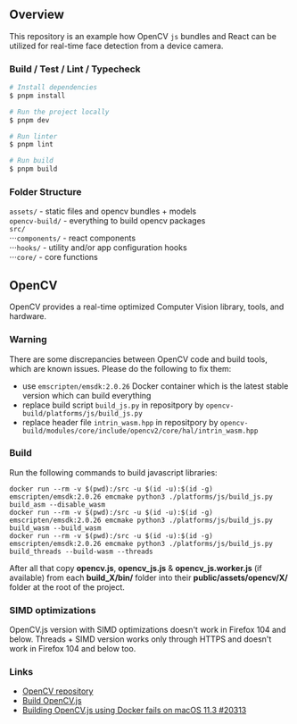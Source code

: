 ## Overview

This repository is an example how OpenCV `js` bundles and React can be utilized for real-time face detection from a device camera.

### Build / Test / Lint / Typecheck

```bash
# Install dependencies
$ pnpm install

# Run the project locally
$ pnpm dev

# Run linter
$ pnpm lint

# Run build
$ pnpm build
```

### Folder Structure

`assets/` - static files and opencv bundles + models  
`opencv-build/` - everything to build opencv packages  
`src/`  
⋅⋅⋅`components/` - react components  
⋅⋅⋅`hooks/` - utility and/or app configuration hooks  
⋅⋅⋅`core/` - core functions

## OpenCV

OpenCV provides a real-time optimized Computer Vision library, tools, and hardware.

### Warning

There are some discrepancies between OpenCV code and build tools, which are known issues. Please do the following to fix them:

- use `emscripten/emsdk:2.0.26` Docker container which is the latest stable version which can build everything
- replace build script `build_js.py` in repositpory by `opencv-build/platforms/js/build_js.py`
- replace header file `intrin_wasm.hpp` in repositpory by `opencv-build/modules/core/include/opencv2/core/hal/intrin_wasm.hpp`

### Build

Run the following commands to build javascript libraries:

```
docker run --rm -v $(pwd):/src -u $(id -u):$(id -g) emscripten/emsdk:2.0.26 emcmake python3 ./platforms/js/build_js.py build_asm --disable_wasm
docker run --rm -v $(pwd):/src -u $(id -u):$(id -g) emscripten/emsdk:2.0.26 emcmake python3 ./platforms/js/build_js.py build_wasm --build_wasm
docker run --rm -v $(pwd):/src -u $(id -u):$(id -g) emscripten/emsdk:2.0.26 emcmake python3 ./platforms/js/build_js.py build_threads --build-wasm --threads
```

After all that copy **opencv.js**, **opencv_js.js** & **opencv_js.worker.js** (if available) from each **build_X/bin/** folder into their **public/assets/opencv/X/** folder at the root of the project.

### SIMD optimizations

OpenCV.js version with SIMD optimizations doesn't work in Firefox 104 and below. Threads + SIMD version works only through HTTPS and doesn't work in Firefox 104 and below too.

### Links

- [OpenCV repository](https://github.com/opencv/opencv)
- [Build OpenCV.js](https://docs.opencv.org/3.4/d4/da1/tutorial_js_setup.html)
- [Building OpenCV.js using Docker fails on macOS 11.3 #20313](https://github.com/opencv/opencv/issues/20313)
